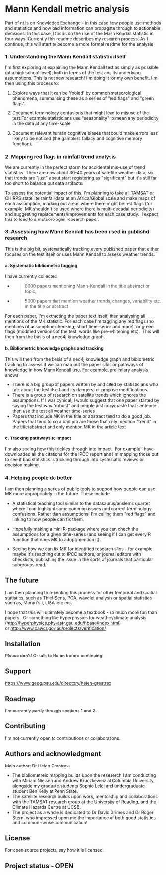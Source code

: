 # Mann Kendall metric analysis

Part of nt is on Knowledge Exchange - in this case how people use methods and statistics and how bad information can propagate through to actionable decisions.  In this case, I focus on the use of the Mann Kendall statistic in four ways.  Currently this readme describes my research process.  As I continue, this will start to become a more formal readme for the analysis

### 1. Understanding the Mann Kendall statistic itself

I'm first exploring at explaining the Mann Kendall test as simply as possible (at a high school level), both in terms of the test and its underlying assumptions.  This is not new research!  I'm doing it for my own benefit.  I'm then using this process to: 
 
1. Explore ways that it can be 'fooled' by common meteorological phenomena,  summarising these as a series of "red flags" and "green flags". 

2. Document terminology confusions that might lead to misuse of the test.For example statisticians use "seasonality" to mean any periodicity in the data at any time-scale
3.  Document relevant human cognitive biases that could make errors less likely to be noticed (the gamblers fallacy and cognitive memory function).

### 2. Mapping red flags in rainfall trend analysis

 We are currently in the perfect storm for accidental mis-use of trend statistics. There are now about 30-40 years of satellite weather data, so that trends are "just" about start registering as "significant" but it's still far too short to balance out data artifacts.  

 To assess the potential impact of this, I'm  planning to take all TAMSAT or CHIRPS statellite rainfall data at an Africa/Global scale and make maps of each assumption, marking out areas where there might be red flags (for example, MK shouldn't be used where there is multi-decadal periodicity) and suggesting replacements/improvements for each case study.   I expect this to lead to a meteorologial research paper. 

### 3. Assessing how Mann Kendall has been used in publishd research

This is the big bit, systematically tracking every published paper that either focuses on the test itself or uses Mann Kendall to assess weather trends. 

#### a. Systematic bibliometric tagging

I have currently collected

 - >8000 papers mentioning Mann-Kendall in the title abstract or topic, 
 - >5000 papers that mention weather trends, changes, variability etc. in the title or abstract
 
 For each paper, I'm extracting the paper text itself, then analysing all mentions of the MK statistic. For each case I'm tagging any red flags (no mentions of assumption checking, short time-series  and more),  or green flags (modified versions of the test, words like pre-whitening etc).  This will then from the basis of a neo4j knowledge graph. 

#### b. Bibliometric knowledge graphs and tracking

This will then from the basis of a neo4j knowledge graph and bibiometric tracking to assess if we can map out the paper silos or pathways of knowledge in how  Mann Kendall use. For example, prelimiary analysis shows 

  - There is a big group of papers written by and  cited by statisticians who talk about the test itself and its dangers, or propose modifications.
  - There is a group of research on satellite trends which  ignores the assumptions.  If I was cynical, I would suggest that one paper started by saying the test was "robust" and people just copy/paste that sentence then use the test all weather time-series
 - Papers that include MK in the title or abstract tend to do a good job. Papers that tend to do a bad job are those that only mention "trend" in the title/abstract and only mention MK in the article text
 
#### c. Tracking pathways to impact

I'm also seeing how this trickles through into impact.  For example I have downloaded all the citations for the IPCC report and I'm mapping those out to see if bad statistics is trickling through into systematic reviews or decision making. 

### 4. Helping people do better

I am then planning a series of public tools to support how people can use MK more appropriately in the future.  These include

 - A statistical teaching tool similar to the datasaurus/anslems quartet where I can highlight some common issues and correct terminology confusions. Rather than assumptions, I'm calling them "red flags" and linking to how people can fix them. 

 - Hopefully making a mini R-package where you can check the assumptions for a given time-series (and seeing if I can get every R function that does MK to adopt/mention it). 

 - Seeing how we can fix MK for identified research silos - for example maybe it's reaching out to IPCC authors, or journal editors with checklists, publishing the issue in the sorts of journals that particular subgroups read.

 
 ## The future

I am then planning to repeating this process for other temporal and spatial statistics, such as Thiel-Sens, PCA, wavelet analysis or spatial statistics such as, Moran's I, LISA, etc etc.

I hope that this will ultimately become a textbook - so much more fun than papers.  Or something like hyperphysics for weather/climate analysis (http://hyperphysics.phy-astr.gsu.edu/hbase/index.html) or http://www.cawcr.gov.au/projects/verification/




## Installation
Please don't!  Or talk to Helen before continuing. 


## Support
https://www.geog.psu.edu/directory/helen-greatrex


## Roadmap
I'm currently partly through sections 1 and 2. 


## Contributing
I'm not currently open to contributions or collaborations.


## Authors and acknowledgment
Main author: Dr Helen Greatrex. 

- The bibliometreic mapping builds upon the reseaerch I am conducting with Miriam Nielsen and Andrew Kruczkeweiz at Columbia University, alongside my graduate students Sophie Lelei and undergraduate student Ben Kelly at Penn State. 
- The satellite research builds upon work, mentorship and collaborations with the TAMSAT research group at the University of Reading, and the Climate Hazards Centre at UCSB.
- The project as a whole is dedicated to Dr David Grimes and Dr Roger Stern, who impressed upon me the importance of both good statistics and common-sense communication!


## License
For open source projects, say how it is licensed.

## Project status - OPEN
